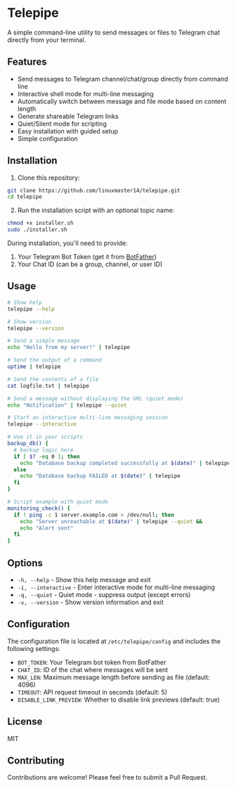 # Telepipe

A simple command-line utility to send messages or files to Telegram chat directly from your terminal.

## Features

- Send messages to Telegram channel/chat/group directly from command line
- Interactive shell mode for multi-line messaging
- Automatically switch between message and file mode based on content length
- Generate shareable Telegram links
- Quiet/Silent mode for scripting
- Easy installation with guided setup
- Simple configuration

## Installation

1. Clone this repository:

```bash
git clone https://github.com/linuxmaster14/telepipe.git
cd telepipe
```

2. Run the installation script with an optional topic name:

```bash
chmod +x installer.sh
sudo ./installer.sh
```

During installation, you'll need to provide:
1. Your Telegram Bot Token (get it from [BotFather](https://t.me/botfather))
2. Your Chat ID (can be a group, channel, or user ID)

## Usage

```bash
# Show help
telepipe --help

# Show version
telepipe --version

# Send a simple message
echo "Hello from my server!" | telepipe

# Send the output of a command
uptime | telepipe

# Send the contents of a file
cat logfile.txt | telepipe

# Send a message without displaying the URL (quiet mode)
echo "Notification" | telepipe --quiet

# Start an interactive multi-line messaging session
telepipe --interactive

# Use it in your scripts
backup_db() {
  # backup logic here
  if [ $? -eq 0 ]; then
    echo "Database backup completed successfully at $(date)" | telepipe
  else
    echo "Database backup FAILED at $(date)" | telepipe
  fi
}

# Script example with quiet mode
monitoring_check() {
  if ! ping -c 1 server.example.com > /dev/null; then
    echo "Server unreachable at $(date)" | telepipe --quiet && 
    echo "Alert sent"
  fi
}
```

## Options

- `-h, --help` - Show this help message and exit
- `-i, --interactive` - Enter interactive mode for multi-line messaging
- `-q, --quiet` - Quiet mode - suppress output (except errors)
- `-v, --version` - Show version information and exit

## Configuration

The configuration file is located at `/etc/telepipe/config` and includes the following settings:

- `BOT_TOKEN`: Your Telegram bot token from BotFather
- `CHAT_ID`: ID of the chat where messages will be sent
- `MAX_LEN`: Maximum message length before sending as file (default: 4096)
- `TIMEOUT`: API request timeout in seconds (default: 5)
- `DISABLE_LINK_PREVIEW`: Whether to disable link previews (default: true)

## License

MIT

## Contributing

Contributions are welcome! Please feel free to submit a Pull Request.